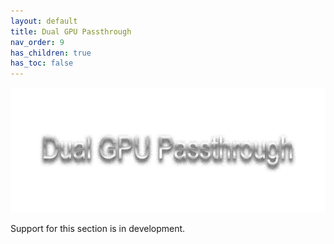 ```yaml
---
layout: default
title: Dual GPU Passthrough
nav_order: 9
has_children: true
has_toc: false
---
```


<p align="center">
  <img width="650" height="200" src="../../assets/HeaderDGPU.png">
</p>

Support for this section is in development.
